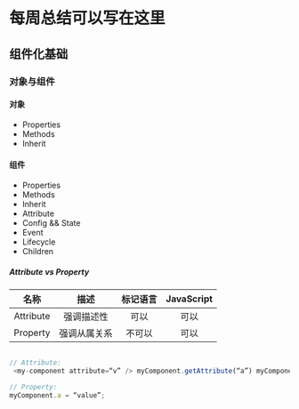 # 每周总结可以写在这里

## 组件化基础

### 对象与组件

#### 对象

- Properties
- Methods
- Inherit

#### 组件

- Properties
- Methods
- Inherit
- Attribute
- Config && State
- Event
- Lifecycle
- Children

##### Attribute vs Property

|   名称    |     描述     | 标记语言 | JavaScript |
| :-------: | :----------: | :------: | :--------: |
| Attribute |  强调描述性  |   可以   |    可以    |
| Property  | 强调从属关系 |  不可以  |    可以    |

```js

// Attribute:
 <my-component attribute=“v” /> myComponent.getAttribute(“a”) myComponent.setAttribute(“a”,“value”);

// Property:
myComponent.a = “value”;
```
